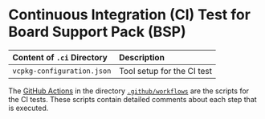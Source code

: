 # Continuous Integration (CI) Test for Board Support Pack (BSP)

Content of `.ci` Directory   | Description
:----------------------------|:-----------------
`vcpkg-configuration.json`   | Tool setup for the CI test

The [GitHub Actions](https://github.com/Open-CMSIS-Pack/STM32F0DISCOVERY_BSP/tree/main/README.md#github-actions) in the directory [`.github/workflows`](https://github.com/Open-CMSIS-Pack/STM32F0DISCOVERY_BSP/tree/main/.github/workflows) are the scripts for the CI tests. These scripts contain detailed comments about each step that is executed.
